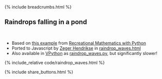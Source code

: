 {% include breadcrumbs.html %}

## Raindrops falling in a pond
<div class="header_line"><br/></div>

- Based on [this example](https://beltoforion.de/de/unterhaltungsmathematik/2d-wellengleichung.php) 
  from [Recreational Mathematics with Python](https://github.com/beltoforion/recreational_mathematics_with_python)
- Ported to Javascript by [Zeger Hendrikse](https://github.com/zhendrikse/) in 
  [raindrop_waves.html](https://github.com/zhendrikse/science/blob/main/nature/code/raindrop_waves.html">raindrop_waves.html)
- Also available in [VPython](https://vpython.org/) as 
  [raindrop_waves.py](https://github.com/zhendrikse/science/blob/main/nature/code/raindrop_waves.py">raindrop_waves.py), but significantly slower!

{% include_relative code/raindrop_waves.html %}

<p style="clear: both;"></p>

{% include share_buttons.html %}